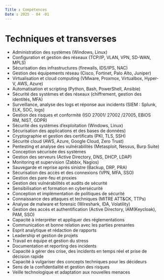 ```yaml
---
Title : Compétences
Date : 2025 - 04 -01
---
```

# Techniques et transverses
- Administration des systèmes (Windows, Linux)
- Configuration et gestion des réseaux (TCP/IP, VLAN, VPN, SD-WAN, MPLS)
- Sécurisation des infrastructures (firewalls, IDS/IPS, NAC)
- Gestion des équipements réseau (Cisco, Fortinet, Palo Alto, Juniper)
- Virtualisation et cloud computing (VMware, Proxmox, Virtualbox, Hyper-V, AWS, Azure)
- Automatisation et scripting (Python, Bash, PowerShell, Ansible)
- Sécurité des systèmes et des réseaux (chiffrement, gestion des identités, MFA)
- Surveillance, analyse des logs et réponse aux incidents (SIEM : Splunk, ELK, SOC, logs)
- Gestion des risques et conformité (ISO 27001/ 27002 /27005, EBIOS RM, NIST, GDPR)
- Sécurité des systèmes d’exploitation (Windows, Linux)
- Sécurisation des applications et des bases de données)
- Cryptographie et gestion des certificats (PKI, TLS, SSH)
- Sécurité cloud (AWS, Azure, Google Cloud, Zero Trust)
- Pentesting et analyse des vulnérabilités (Metasploit, Nessus, Burp Suite)
- Conception sécurisée des systèmes
- Gestion des serveurs (Active Directory, DNS, DHCP, LDAP)
- Monitoring et supervision (Zabbix, Nagios)
- Sauvegarde et reprise après sinistre (Backup, DRP, PRA)
- Sécurisation des accès et des connexions (VPN, MFA, SSO)
- Gestion des pare-feu et proxies
- Gestion des vulnérabilités et audits de sécurité
- Sensibilisation et formation en cybersécurité
- Conception et implémentation de politiques de sécurité
- Connaissance des attaques et techniques (MITRE ATT&CK, TTPs)
- Analyse de malware et forensic (Wireshark, IDA, Volatility)
- Gestion des accès et authentification (Active Directory, IAM(Keycloak), PAM, SSO)
- Capacité à interpréter et appliquer des réglementations
- Communication et bonne relation avec les parties prenantes
- Esprit analytique et rédaction de rapports
- Leadership et gestion de projets
- Travail en équipe et gestion du stress
- Documentation et reporting des incidents
- Capacité à gérer des crise, des incidents en temps réel et prise de décision rapide
- Capacité à vulgariser des concepts techniques pour les décideurs
- Sens de la confidentialité et gestion des risques
- Veille technologique et adaptation aux nouvelles menaces
